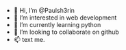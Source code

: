 - 👋 Hi, I’m @Paulsh3rin
- 👀 I’m interested in web development
- 🌱 I’m currently learning python
- 💞️ I’m looking to collaborate on github
- 📫 text me.

<!---
Paulsh3rin/Paulsh3rin is a ✨ special ✨ repository because its `README.md` (this file) appears on your GitHub profile.
You can click the Preview link to take a look at your changes.
--->

